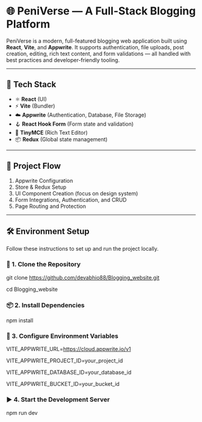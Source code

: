 # 🌐 PeniVerse — A Full-Stack Blogging Platform

PeniVerse is a modern, full-featured blogging web application built using **React**, **Vite**, and **Appwrite**. It supports authentication, file uploads, post creation, editing, rich text content, and form validations — all handled with best practices and developer-friendly tooling.

---

## 🔧 Tech Stack

- ⚛️ **React** (UI)
- ⚡ **Vite** (Bundler)
- ☁️ **Appwrite** (Authentication, Database, File Storage)
- 🪝 **React Hook Form** (Form state and validation)
- 📝 **TinyMCE** (Rich Text Editor)
- 📦 **Redux** (Global state management)

---

## 🔁 Project Flow

1. Appwrite Configuration
2. Store & Redux Setup
3. UI Component Creation (focus on design system)
4. Form Integrations, Authentication, and CRUD
5. Page Routing and Protection

---

## 🛠️ Environment Setup

Follow these instructions to set up and run the project locally.


### 📁 1. Clone the Repository

git clone https://github.com/devabhio88/Blogging_website.git

cd Blogging_website

### 📦 2. Install Dependencies

npm install

### 🔐 3. Configure Environment Variables

VITE_APPWRITE_URL=https://cloud.appwrite.io/v1

VITE_APPWRITE_PROJECT_ID=your_project_id

VITE_APPWRITE_DATABASE_ID=your_database_id

VITE_APPWRITE_BUCKET_ID=your_bucket_id

### ▶️ 4. Start the Development Server

npm run dev


